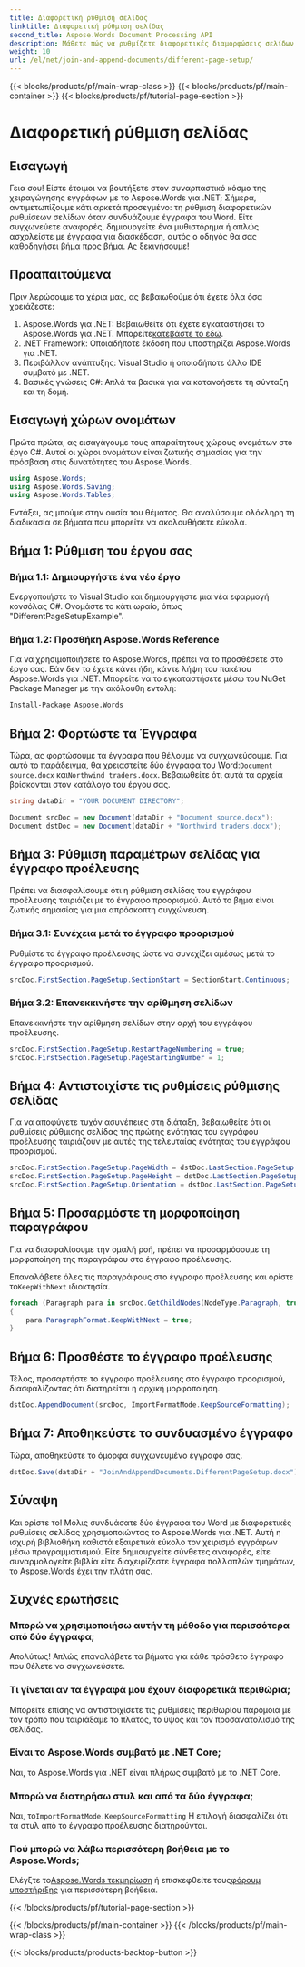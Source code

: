 ```yaml
---
title: Διαφορετική ρύθμιση σελίδας
linktitle: Διαφορετική ρύθμιση σελίδας
second_title: Aspose.Words Document Processing API
description: Μάθετε πώς να ρυθμίζετε διαφορετικές διαμορφώσεις σελίδων κατά τη συγχώνευση εγγράφων του Word χρησιμοποιώντας το Aspose.Words για .NET. Περιλαμβάνεται οδηγός βήμα προς βήμα.
weight: 10
url: /el/net/join-and-append-documents/different-page-setup/
---
```


{{< blocks/products/pf/main-wrap-class >}}
{{< blocks/products/pf/main-container >}}
{{< blocks/products/pf/tutorial-page-section >}}

# Διαφορετική ρύθμιση σελίδας

## Εισαγωγή

Γεια σου! Είστε έτοιμοι να βουτήξετε στον συναρπαστικό κόσμο της χειραγώγησης εγγράφων με το Aspose.Words για .NET; Σήμερα, αντιμετωπίζουμε κάτι αρκετά προσεγμένο: τη ρύθμιση διαφορετικών ρυθμίσεων σελίδων όταν συνδυάζουμε έγγραφα του Word. Είτε συγχωνεύετε αναφορές, δημιουργείτε ένα μυθιστόρημα ή απλώς ασχολείστε με έγγραφα για διασκέδαση, αυτός ο οδηγός θα σας καθοδηγήσει βήμα προς βήμα. Ας ξεκινήσουμε!

## Προαπαιτούμενα

Πριν λερώσουμε τα χέρια μας, ας βεβαιωθούμε ότι έχετε όλα όσα χρειάζεστε:

1.  Aspose.Words για .NET: Βεβαιωθείτε ότι έχετε εγκαταστήσει το Aspose.Words για .NET. Μπορείτε[κατεβάστε το εδώ](https://releases.aspose.com/words/net/).
2. .NET Framework: Οποιαδήποτε έκδοση που υποστηρίζει Aspose.Words για .NET.
3. Περιβάλλον ανάπτυξης: Visual Studio ή οποιοδήποτε άλλο IDE συμβατό με .NET.
4. Βασικές γνώσεις C#: Απλά τα βασικά για να κατανοήσετε τη σύνταξη και τη δομή.

## Εισαγωγή χώρων ονομάτων

Πρώτα πρώτα, ας εισαγάγουμε τους απαραίτητους χώρους ονομάτων στο έργο C#. Αυτοί οι χώροι ονομάτων είναι ζωτικής σημασίας για την πρόσβαση στις δυνατότητες του Aspose.Words.

```csharp
using Aspose.Words;
using Aspose.Words.Saving;
using Aspose.Words.Tables;
```

Εντάξει, ας μπούμε στην ουσία του θέματος. Θα αναλύσουμε ολόκληρη τη διαδικασία σε βήματα που μπορείτε να ακολουθήσετε εύκολα.

## Βήμα 1: Ρύθμιση του έργου σας

### Βήμα 1.1: Δημιουργήστε ένα νέο έργο

Ενεργοποιήστε το Visual Studio και δημιουργήστε μια νέα εφαρμογή κονσόλας C#. Ονομάστε το κάτι ωραίο, όπως "DifferentPageSetupExample".

### Βήμα 1.2: Προσθήκη Aspose.Words Reference

Για να χρησιμοποιήσετε το Aspose.Words, πρέπει να το προσθέσετε στο έργο σας. Εάν δεν το έχετε κάνει ήδη, κάντε λήψη του πακέτου Aspose.Words για .NET. Μπορείτε να το εγκαταστήσετε μέσω του NuGet Package Manager με την ακόλουθη εντολή:

```bash
Install-Package Aspose.Words
```

## Βήμα 2: Φορτώστε τα Έγγραφα

 Τώρα, ας φορτώσουμε τα έγγραφα που θέλουμε να συγχωνεύσουμε. Για αυτό το παράδειγμα, θα χρειαστείτε δύο έγγραφα του Word:`Document source.docx` και`Northwind traders.docx`. Βεβαιωθείτε ότι αυτά τα αρχεία βρίσκονται στον κατάλογο του έργου σας.

```csharp
string dataDir = "YOUR DOCUMENT DIRECTORY";

Document srcDoc = new Document(dataDir + "Document source.docx");
Document dstDoc = new Document(dataDir + "Northwind traders.docx");
```

## Βήμα 3: Ρύθμιση παραμέτρων σελίδας για έγγραφο προέλευσης

Πρέπει να διασφαλίσουμε ότι η ρύθμιση σελίδας του εγγράφου προέλευσης ταιριάζει με το έγγραφο προορισμού. Αυτό το βήμα είναι ζωτικής σημασίας για μια απρόσκοπτη συγχώνευση.

### Βήμα 3.1: Συνέχεια μετά το έγγραφο προορισμού

Ρυθμίστε το έγγραφο προέλευσης ώστε να συνεχίζει αμέσως μετά το έγγραφο προορισμού.

```csharp
srcDoc.FirstSection.PageSetup.SectionStart = SectionStart.Continuous;
```

### Βήμα 3.2: Επανεκκινήστε την αρίθμηση σελίδων

Επανεκκινήστε την αρίθμηση σελίδων στην αρχή του εγγράφου προέλευσης.

```csharp
srcDoc.FirstSection.PageSetup.RestartPageNumbering = true;
srcDoc.FirstSection.PageSetup.PageStartingNumber = 1;
```

## Βήμα 4: Αντιστοιχίστε τις ρυθμίσεις ρύθμισης σελίδας

Για να αποφύγετε τυχόν ασυνέπειες στη διάταξη, βεβαιωθείτε ότι οι ρυθμίσεις ρύθμισης σελίδας της πρώτης ενότητας του εγγράφου προέλευσης ταιριάζουν με αυτές της τελευταίας ενότητας του εγγράφου προορισμού.

```csharp
srcDoc.FirstSection.PageSetup.PageWidth = dstDoc.LastSection.PageSetup.PageWidth;
srcDoc.FirstSection.PageSetup.PageHeight = dstDoc.LastSection.PageSetup.PageHeight;
srcDoc.FirstSection.PageSetup.Orientation = dstDoc.LastSection.PageSetup.Orientation;
```

## Βήμα 5: Προσαρμόστε τη μορφοποίηση παραγράφου

Για να διασφαλίσουμε την ομαλή ροή, πρέπει να προσαρμόσουμε τη μορφοποίηση της παραγράφου στο έγγραφο προέλευσης.

 Επαναλάβετε όλες τις παραγράφους στο έγγραφο προέλευσης και ορίστε το`KeepWithNext` ιδιοκτησία.

```csharp
foreach (Paragraph para in srcDoc.GetChildNodes(NodeType.Paragraph, true))
{
    para.ParagraphFormat.KeepWithNext = true;
}
```

## Βήμα 6: Προσθέστε το έγγραφο προέλευσης

Τέλος, προσαρτήστε το έγγραφο προέλευσης στο έγγραφο προορισμού, διασφαλίζοντας ότι διατηρείται η αρχική μορφοποίηση.

```csharp
dstDoc.AppendDocument(srcDoc, ImportFormatMode.KeepSourceFormatting);
```

## Βήμα 7: Αποθηκεύστε το συνδυασμένο έγγραφο

Τώρα, αποθηκεύστε το όμορφα συγχωνευμένο έγγραφό σας.

```csharp
dstDoc.Save(dataDir + "JoinAndAppendDocuments.DifferentPageSetup.docx");
```

## Σύναψη

Και ορίστε το! Μόλις συνδυάσατε δύο έγγραφα του Word με διαφορετικές ρυθμίσεις σελίδας χρησιμοποιώντας το Aspose.Words για .NET. Αυτή η ισχυρή βιβλιοθήκη καθιστά εξαιρετικά εύκολο τον χειρισμό εγγράφων μέσω προγραμματισμού. Είτε δημιουργείτε σύνθετες αναφορές, είτε συναρμολογείτε βιβλία είτε διαχειρίζεστε έγγραφα πολλαπλών τμημάτων, το Aspose.Words έχει την πλάτη σας.

## Συχνές ερωτήσεις

### Μπορώ να χρησιμοποιήσω αυτήν τη μέθοδο για περισσότερα από δύο έγγραφα;
Απολύτως! Απλώς επαναλάβετε τα βήματα για κάθε πρόσθετο έγγραφο που θέλετε να συγχωνεύσετε.

### Τι γίνεται αν τα έγγραφά μου έχουν διαφορετικά περιθώρια;
Μπορείτε επίσης να αντιστοιχίσετε τις ρυθμίσεις περιθωρίου παρόμοια με τον τρόπο που ταιριάξαμε το πλάτος, το ύψος και τον προσανατολισμό της σελίδας.

### Είναι το Aspose.Words συμβατό με .NET Core;
Ναι, το Aspose.Words για .NET είναι πλήρως συμβατό με το .NET Core.

### Μπορώ να διατηρήσω στυλ και από τα δύο έγγραφα;
 Ναι, το`ImportFormatMode.KeepSourceFormatting` Η επιλογή διασφαλίζει ότι τα στυλ από το έγγραφο προέλευσης διατηρούνται.

### Πού μπορώ να λάβω περισσότερη βοήθεια με το Aspose.Words;
 Ελέγξτε το[Aspose.Words τεκμηρίωση](https://reference.aspose.com/words/net/) ή επισκεφθείτε τους[φόρουμ υποστήριξης](https://forum.aspose.com/c/words/8) για περισσότερη βοήθεια.

{{< /blocks/products/pf/tutorial-page-section >}}

{{< /blocks/products/pf/main-container >}}
{{< /blocks/products/pf/main-wrap-class >}}

{{< blocks/products/products-backtop-button >}}
